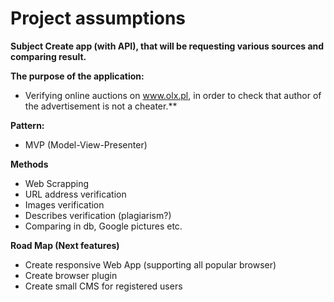 # Project assumptions

**Subject Create app (with API), that will be requesting various sources and comparing result.**

**The purpose of the application:**
- Verifying online auctions on www.olx.pl, in order to check that author of the advertisement is not a cheater.**


**Pattern:** 
- MVP (Model-View-Presenter)


**Methods** 
- Web Scrapping
- URL address verification
- Images verification
- Describes verification (plagiarism?)
- Comparing in db, Google pictures etc.


**Road Map (Next features)**
- Create responsive Web App (supporting all popular browser)
- Create browser plugin
- Create small CMS for registered users
